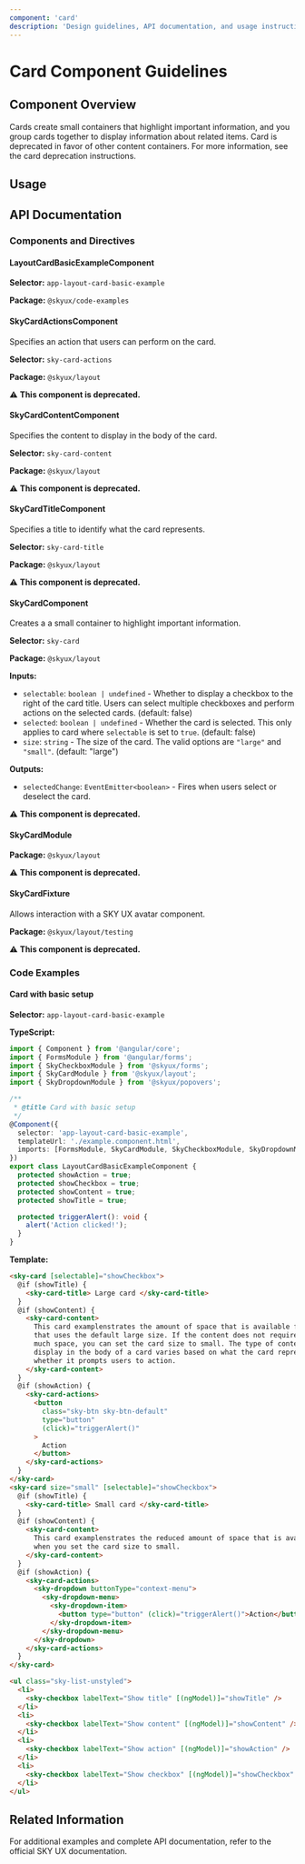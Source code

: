 ```yaml
---
component: 'card'
description: 'Design guidelines, API documentation, and usage instructions for the card component extracted from SKY UX documentation.'
---
```


# Card Component Guidelines

## Component Overview
Cards create small containers that highlight important information, and you group cards together to display information about related items. Card is deprecated in favor of other content containers. For more information, see the card deprecation instructions.

## Usage

## API Documentation

### Components and Directives

#### LayoutCardBasicExampleComponent

**Selector:** `app-layout-card-basic-example`

**Package:** `@skyux/code-examples`

#### SkyCardActionsComponent

Specifies an action that users can perform on the card.

**Selector:** `sky-card-actions`

**Package:** `@skyux/layout`

⚠️ **This component is deprecated.**

#### SkyCardContentComponent

Specifies the content to display in the body of the card.

**Selector:** `sky-card-content`

**Package:** `@skyux/layout`

⚠️ **This component is deprecated.**

#### SkyCardTitleComponent

Specifies a title to identify what the card represents.

**Selector:** `sky-card-title`

**Package:** `@skyux/layout`

⚠️ **This component is deprecated.**

#### SkyCardComponent

Creates a a small container to highlight important information.

**Selector:** `sky-card`

**Package:** `@skyux/layout`

**Inputs:**

- `selectable`: `boolean | undefined` - Whether to display a checkbox to the right of the card title.
Users can select multiple checkboxes and perform actions on the selected cards. (default: false)
- `selected`: `boolean | undefined` - Whether the card is selected. This only applies to card where
`selectable` is set to `true`. (default: false)
- `size`: `string` - The size of the card. The valid options are `"large"` and `"small"`. (default: "large")

**Outputs:**

- `selectedChange`: `EventEmitter<boolean>` - Fires when users select or deselect the card.

⚠️ **This component is deprecated.**

#### SkyCardModule

**Package:** `@skyux/layout`

⚠️ **This component is deprecated.**

#### SkyCardFixture

Allows interaction with a SKY UX avatar component.

**Package:** `@skyux/layout/testing`

⚠️ **This component is deprecated.**

### Code Examples

#### Card with basic setup

**Selector:** `app-layout-card-basic-example`

**TypeScript:**

```typescript
import { Component } from '@angular/core';
import { FormsModule } from '@angular/forms';
import { SkyCheckboxModule } from '@skyux/forms';
import { SkyCardModule } from '@skyux/layout';
import { SkyDropdownModule } from '@skyux/popovers';

/**
 * @title Card with basic setup
 */
@Component({
  selector: 'app-layout-card-basic-example',
  templateUrl: './example.component.html',
  imports: [FormsModule, SkyCardModule, SkyCheckboxModule, SkyDropdownModule],
})
export class LayoutCardBasicExampleComponent {
  protected showAction = true;
  protected showCheckbox = true;
  protected showContent = true;
  protected showTitle = true;

  protected triggerAlert(): void {
    alert('Action clicked!');
  }
}

```

**Template:**

```html
<sky-card [selectable]="showCheckbox">
  @if (showTitle) {
    <sky-card-title> Large card </sky-card-title>
  }
  @if (showContent) {
    <sky-card-content>
      This card examplenstrates the amount of space that is available for a card
      that uses the default large size. If the content does not require this
      much space, you can set the card size to small. The type of content to
      display in the body of a card varies based on what the card represents and
      whether it prompts users to action.
    </sky-card-content>
  }
  @if (showAction) {
    <sky-card-actions>
      <button
        class="sky-btn sky-btn-default"
        type="button"
        (click)="triggerAlert()"
      >
        Action
      </button>
    </sky-card-actions>
  }
</sky-card>
<sky-card size="small" [selectable]="showCheckbox">
  @if (showTitle) {
    <sky-card-title> Small card </sky-card-title>
  }
  @if (showContent) {
    <sky-card-content>
      This card examplenstrates the reduced amount of space that is available
      when you set the card size to small.
    </sky-card-content>
  }
  @if (showAction) {
    <sky-card-actions>
      <sky-dropdown buttonType="context-menu">
        <sky-dropdown-menu>
          <sky-dropdown-item>
            <button type="button" (click)="triggerAlert()">Action</button>
          </sky-dropdown-item>
        </sky-dropdown-menu>
      </sky-dropdown>
    </sky-card-actions>
  }
</sky-card>

<ul class="sky-list-unstyled">
  <li>
    <sky-checkbox labelText="Show title" [(ngModel)]="showTitle" />
  </li>
  <li>
    <sky-checkbox labelText="Show content" [(ngModel)]="showContent" />
  </li>
  <li>
    <sky-checkbox labelText="Show action" [(ngModel)]="showAction" />
  </li>
  <li>
    <sky-checkbox labelText="Show checkbox" [(ngModel)]="showCheckbox" />
  </li>
</ul>

```

## Related Information

For additional examples and complete API documentation, refer to the official SKY UX documentation.
